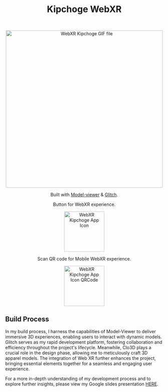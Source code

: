 <!-- # Kipchoge-WebXR-Glitch-Clo3D -->
<h1 align="center"> Kipchoge WebXR </h1> <br>
<p align="center">
<a href="https://nike-kipchoge-clo3d.glitch.me/">
    <img alt="WebXR Kipchoge GIF file" title="WebXR Kipchoge" src="https://github.com/jdenkim/Kipchoge-WebXR-Glitch-Clo3D/blob/main/Assets/IMB_ZOqF5H.GIF" width="500">

  </a>
</p>

<p align="center">
  Built with <a href="https://modelviewer.dev">Model-viewer</a> & <a href="https://glitch.com">Glitch</a>.
</p>

<p align="center">
 Button for WebXR experience.  
</p>

<p align="center">
  <a href="https://nike-kipchoge-clo3d.glitch.me/">
    <img alt="WebXR Kipchoge App Icon" title="WebXR Kipchoge App Icon" src="https://github.com/jdenkim/Kipchoge-WebXR-Glitch-Clo3D/blob/main/Assets/WebXRKipchogeAppIcon.png" width="128">
  </a>
</p>

<p align="center">
 Scan QR code for Mobile WebXR experience.
</p>

<p align="center">
  <a href="https://apps.apple.com/us/app/seniorcontrastchecker/id6466521008?mt=12">
    <img alt="WebXR Kipchoge App Icon QRCode" title="QR Code" src="https://github.com/jdenkim/Kipchoge-WebXR-Glitch-Clo3D/blob/main/Assets/WebXRKipchogeAppIconQRCode.png" width="128">
  </a>
</p>


## Build Process
In my build process, I harness the capabilities of Model-Viewer to deliver immersive 3D experiences, enabling users to interact with dynamic models. Glitch serves as my rapid development platform, fostering collaboration and efficiency throughout the project's lifecycle. Meanwhile, Clo3D plays a crucial role in the design phase, allowing me to meticulously craft 3D apparel models. The integration of Web XR further enhances the project, bringing essential elements together for a seamless and engaging user experience.

For a more in-depth understanding of my development process and to explore further insights, please view my Google slides presentation [HERE](https://docs.google.com/presentation/d/1AoY95kLIaJbiXSdAsF2-xSaKRtsJRU6awEO4G32NG-Y/edit#slide=id.g25ff286d3b7_0_8).
